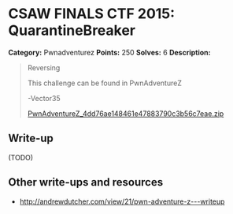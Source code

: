 # CSAW FINALS CTF 2015: QuarantineBreaker

**Category:** Pwnadventurez
**Points:** 250
**Solves:** 6
**Description:**

> Reversing
> 
> This challenge can be found in PwnAdventureZ
> 
> -Vector35
> 
> [PwnAdventureZ_4dd76ae148461e47883790c3b56c7eae.zip](./../PwnAdventureZ_4dd76ae148461e47883790c3b56c7eae.zip)


## Write-up

(TODO)

## Other write-ups and resources

* <http://andrewdutcher.com/view/21/pwn-adventure-z---writeup>

